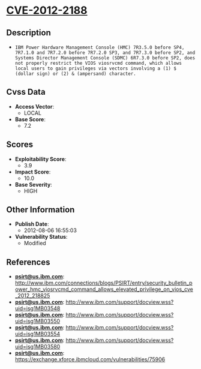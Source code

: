 
# [CVE-2012-2188](https://cve.mitre.org/cgi-bin/cvename.cgi?name=CVE-2012-2188)

## Description

- `IBM Power Hardware Management Console (HMC) 7R3.5.0 before SP4, 7R7.1.0 and 7R7.2.0 before 7R7.2.0 SP3, and 7R7.3.0 before SP2, and Systems Director Management Console (SDMC) 6R7.3.0 before SP2, does not properly restrict the VIOS viosrvcmd command, which allows local users to gain privileges via vectors involving a (1) $ (dollar sign) or (2) & (ampersand) character.`

## Cvss Data

- **Access Vector**:
  - LOCAL
- **Base Score**:
  - 7.2

## Scores

- **Exploitability Score**:
  - 3.9
- **Impact Score**:
  - 10.0
- **Base Severity**:
  - HIGH

## Other Information

- **Publish Date**:
  - 2012-08-06 16:55:03
- **Vulnerability Status**:
  - Modified

## References

- **psirt@us.ibm.com**: http://www.ibm.com/connections/blogs/PSIRT/entry/security_bulletin_power_hmc_viosrvcmd_command_allows_elevated_privilege_on_vios_cve_2012_218825
- **psirt@us.ibm.com**: http://www.ibm.com/support/docview.wss?uid=isg1MB03548
- **psirt@us.ibm.com**: http://www.ibm.com/support/docview.wss?uid=isg1MB03550
- **psirt@us.ibm.com**: http://www.ibm.com/support/docview.wss?uid=isg1MB03554
- **psirt@us.ibm.com**: http://www.ibm.com/support/docview.wss?uid=isg1MB03580
- **psirt@us.ibm.com**: https://exchange.xforce.ibmcloud.com/vulnerabilities/75906
